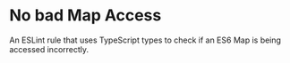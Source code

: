 # No bad Map Access

An ESLint rule that uses TypeScript types to check if an ES6 Map is being accessed
incorrectly.
